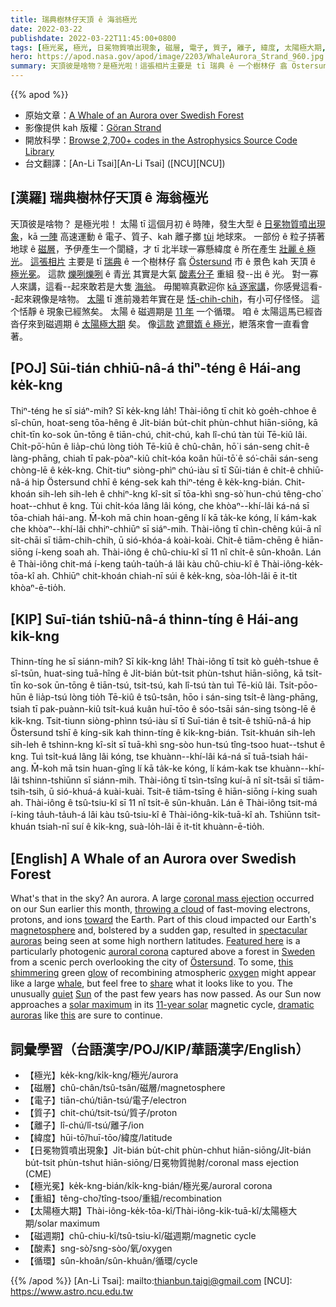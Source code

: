 ```yaml
---
title: 瑞典樹林仔天頂 ê 海翁極光
date: 2022-03-22
publishdate: 2022-03-22T11:45:00+0800
tags: [極光冕, 極光, 日冕物質噴出現象, 磁層, 電子, 質子, 離子, 緯度, 太陽極大期, 磁週期, 酸素]
hero: https://apod.nasa.gov/apod/image/2203/WhaleAurora_Strand_960.jpg
summary: 天頂彼是啥物？是極光啦！這張相片主要是 tī 瑞典 ê 一个樹林仔 翕 Östersund 市 ê 景色 kah 天頂 ê 極光冕。
---
```


{{% apod %}}

- 原始文章：[A Whale of an Aurora over Swedish Forest](https://apod.nasa.gov/apod/ap220322.html)
- 影像提供 kah 版權：[Göran Strand](https://astrofotografen.se/)
- 開放科學：[Browse 2,700+ codes in the Astrophysics Source Code Library](https://ascl.net/code/all)
- 台文翻譯：[An-Li Tsai][An-Li Tsai] ([NCU][NCU])

## [漢羅] 瑞典樹林仔天頂 ê 海翁極光
天頂彼是啥物？
是極光啦！
太陽 tī 這個月初 ê 時陣，發生大型 ê [日冕物質噴出現象][coronal mass ejection]，kā [一陣][throwing a cloud] 高速運動 ê 電子、質子、kah 離子擲 [tùi][toward] 地球來。
一部份 ê 粒子挵著地球 ê [磁層][magnetosphere]，予伊產生一个閬縫，才 tī 北半球一寡懸緯度 ê 所在產生 [壯麗 ê 極光][spectacular auroras]。
[這張相片][Featured here] 主要是 tī [瑞典][Sweden] ê 一个樹林仔 翕 [Östersund][Östersund] 市 ê 景色 kah 天頂 ê [極光冕][auroral corona]。
這款 [爍咧爍咧][this shimmering] ê 青[光][glow] 其實是大氣 [酸素分子][oxygen] 重組 發--出 ê 光。
對一寡人來講，這看--起來敢若是大隻 [海翁][whale]。
毋閣嘛真歡迎你 [kā 逐家講][share]，你感覺這看--起來親像是啥物。
[太陽][Sun] tī 進前幾若年實在是 [恬-chih-chih][quiet]，有小可仔怪怪。
這个恬靜 ê 現象已經煞矣。
太陽 ê 磁週期是 [11 年][11-year solar] 一个循環。
咱 ê 太陽這馬已經沓沓仔來到磁週期 ê [太陽極大期][solar maximum] 矣。
像[這款][this] [遮爾媠 ê 極光][dramatic auroras]，紲落來會一直看會著。

## [POJ] Sūi-tián chhiū-nâ-á thiⁿ-téng ê Hái-ang ke̍k-kng
Thiⁿ-téng he sī siáⁿ-mih?
Sī ke̍k-kng la̍h!
Thài-iông tī chit kò goe̍h-chhoe ê sî-chūn, hoat-seng tōa-hêng ê Ji̍t-bián bu̍t-chit phùn-chhut hiān-siōng, kā chi̍t-tīn ko-sok ūn-tōng ê tiān-chú, chit-chú, kah lî-chú tàn tùi Tē-kiû lâi.
Chi̍t-pō͘-hūn ê lia̍p-chú lòng tio̍h Tē-kiû ê chû-chân, hō͘ i sán-seng chi̍t-ê làng-phāng, chiah tī pak-pòaⁿ-kiû chi̍t-kóa koân hūi-tō͘ ê só͘-chāi sán-seng chòng-lē ê ke̍k-kng.
Chit-tiuⁿ siòng-phìⁿ chú-iàu sī tī Sūi-tián ê chi̍t-ê chhiū-nâ-á hip Östersund chhī ê kéng-sek kah thiⁿ-téng ê ke̍k-kng-bián.
Chit-khoán sih-leh sih-leh ê chhiⁿ-kng kî-si̍t sī tōa-khì sng-sò͘ hun-chú têng-cho͘ hoat--chhut ê kng.
Tùi chi̍t-kóa lâng lâi kóng, che khòaⁿ--khí-lâi ká-ná sī tōa-chiah hái-ang.
M̄-koh mā chin hoan-gêng lí kā ta̍k-ke kóng, lí kám-kak che khòaⁿ--khí-lâi chhiⁿ-chhiūⁿ sī siáⁿ-mih.
Thài-iông tī chìn-chêng kúi-ā nî si̍t-chāi sī tiām-chih-chih, ū sió-khóa-á koài-koài.
Chit-ê tiām-chēng ê hiān-siōng í-keng soah ah.
Thài-iông ê chû-chiu-kî sī 11 nî chi̍t-ê sûn-khoân.
Lán ê Thài-iông chit-má í-keng tau̍h-tau̍h-á lâi kàu chû-chiu-kî ê Thài-iông-ke̍k-tōa-kî ah.
Chhiūⁿ chit-khoán chiah-nī súi ê ke̍k-kng, sòa-lo̍h-lâi ē it-ti̍t khòaⁿ-ē-tio̍h.



## [KIP] Suī-tián tshiū-nâ-á thinn-tíng ê Hái-ang ki̍k-kng
Thinn-tíng he sī siánn-mih?
Sī ki̍k-kng la̍h!
Thài-iông tī tsit kò gue̍h-tshue ê sî-tsūn, huat-sing tuā-hîng ê Ji̍t-bián bu̍t-tsit phùn-tshut hiān-siōng, kā tsi̍t-tīn ko-sok ūn-tōng ê tiān-tsú, tsit-tsú, kah lî-tsú tàn tuì Tē-kiû lâi.
Tsi̍t-pōo-hūn ê lia̍p-tsú lòng tio̍h Tē-kiû ê tsû-tsân, hōo i sán-sing tsi̍t-ê làng-phāng, tsiah tī pak-puànn-kiû tsi̍t-kuá kuân huī-tōo ê sóo-tsāi sán-sing tsòng-lē ê ki̍k-kng.
Tsit-tiunn siòng-phìnn tsú-iàu sī tī Suī-tián ê tsi̍t-ê tshiū-nâ-á hip Östersund tshī ê kíng-sik kah thinn-tíng ê ki̍k-kng-bián.
Tsit-khuán sih-leh sih-leh ê tshinn-kng kî-si̍t sī tuā-khì sng-sòo hun-tsú tîng-tsoo huat--tshut ê kng.
Tuì tsi̍t-kuá lâng lâi kóng, tse khuànn--khí-lâi ká-ná sī tuā-tsiah hái-ang.
M̄-koh mā tsin huan-gîng lí kā ta̍k-ke kóng, lí kám-kak tse khuànn--khí-lâi tshinn-tshiūnn sī siánn-mih.
Thài-iông tī tsìn-tsîng kuí-ā nî si̍t-tsāi sī tiām-tsih-tsih, ū sió-khuá-á kuài-kuài.
Tsit-ê tiām-tsīng ê hiān-siōng í-king suah ah.
Thài-iông ê tsû-tsiu-kî sī 11 nî tsi̍t-ê sûn-khuân.
Lán ê Thài-iông tsit-má í-king ta̍uh-ta̍uh-á lâi kàu tsû-tsiu-kî ê Thài-iông-ki̍k-tuā-kî ah.
Tshiūnn tsit-khuán tsiah-nī suí ê ki̍k-kng, suà-lo̍h-lâi ē it-ti̍t khuànn-ē-tio̍h.


## [English] A Whale of an Aurora over Swedish Forest
What's that in the sky?
An aurora.
A large [coronal mass ejection][coronal mass ejection] occurred on our Sun earlier this month, [throwing a cloud][throwing a cloud] of fast-moving electrons, protons, and ions [toward][toward] the Earth.
Part of this cloud impacted our Earth's [magnetosphere][magnetosphere] and, bolstered by a sudden gap, resulted in [spectacular auroras][spectacular auroras] being seen at some high northern latitudes.
[Featured here][Featured here] is a particularly photogenic [auroral corona][auroral corona] captured above a forest in [Sweden][Sweden] from a scenic perch overlooking the city of [Östersund][Östersund].
To some, [this shimmering][this shimmering] green [glow][glow] of recombining atmospheric [oxygen][oxygen] might appear like a large [whale][whale], but feel free to [share][share] what it looks like to you.
The unusually [quiet][quiet] [Sun][Sun] of the past few years has now passed.
As our Sun now approaches a [solar maximum][solar maximum] in its [11-year solar][11-year solar] magnetic cycle, [dramatic auroras][dramatic auroras] like [this][this] are sure to continue.

## 詞彙學習（台語漢字/POJ/KIP/華語漢字/English）
- 【極光】ke̍k-kng/ki̍k-kng/極光/aurora
- 【磁層】chû-chân/tsû-tsân/磁層/magnetosphere
- 【電子】tiān-chú/tiān-tsú/電子/electron
- 【質子】chit-chú/tsit-tsú/質子/proton
- 【離子】lî-chú/lî-tsú/離子/ion
- 【緯度】hūi-tō͘/huī-tōo/緯度/latitude
- 【日冕物質噴出現象】Ji̍t-bián bu̍t-chit phùn-chhut hiān-siōng/Ji̍t-bián bu̍t-tsit phùn-tshut hiān-siōng/日冕物質抛射/coronal mass ejection (CME)
- 【極光冕】ke̍k-kng-bián/ki̍k-kng-bián/極光冕/auroral corona
- 【重組】têng-cho͘/tîng-tsoo/重組/recombination
- 【太陽極大期】Thài-iông-ke̍k-tōa-kî/Thài-iông-ki̍k-tuā-kî/太陽極大期/solar maximum
- 【磁週期】chû-chiu-kî/tsû-tsiu-kî/磁週期/magnetic cycle
- 【酸素】sng-sò͘/sng-sòo/氧/oxygen
- 【循環】sûn-khoân/sûn-khuân/循環/cycle

{{% /apod %}}
[An-Li Tsai]: mailto:thianbun.taigi@gmail.com
[NCU]: https://www.astro.ncu.edu.tw

[copyright]: https://apod.nasa.gov/apod/fap/lib/about_apod.html#srapply

[coronal mass ejection]:https://solarscience.msfc.nasa.gov/CMEs.shtml
[throwing a cloud]:https://twitter.com/erikapal/status/1502105107743133698
[toward]:https://svs.gsfc.nasa.gov/3902
[magnetosphere]:http://en.wikipedia.org/wiki/Magnetosphere
[spectacular auroras]:https://spaceweathergallery.com/aurora_gallery.html
[Featured here]:https://www.instagram.com/p/CbH_N6KtwL_/
[auroral corona]:https://aurora.live/2020/04/aurora-coronas/
[Sweden]:https://en.wikipedia.org/wiki/Sweden
[Östersund]:https://youtu.be/AgFc6_48dV4
[this shimmering]:https://youtu.be/PVLr0Gndyeg
[glow]:https://apod.nasa.gov/apod/ap110328.html
[oxygen]:http://periodic.lanl.gov/8.shtml
[whale]:https://en.wikipedia.org/wiki/Whale
[share]:https://asterisk.apod.com/discuss_apod.php?date=220322
[quiet]:https://apod.nasa.gov/apod/ap191202.html
[Sun]:https://solarsystem.nasa.gov/solar-system/sun/in-depth/
[solar maximum]:https://en.wikipedia.org/wiki/Solar_maximum
[11-year solar]:https://spaceplace.nasa.gov/solar-cycles/en/
[dramatic auroras]:https://allthingslearning.files.wordpress.com/2011/10/dogs_surprised.jpg
[this]:https://apod.nasa.gov/apod/ap190218.html
